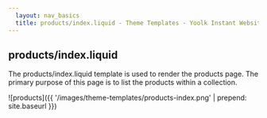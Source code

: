 ```yaml
---
  layout: nav_basics
  title: products/index.liquid - Theme Templates - Yoolk Instant Website Themes
---
```


<h2 class="section-title">products/index.liquid</h2>

The products/index.liquid template is used to render the products page. The primary purpose of this page is to list the products within a collection.

![products]({{ '/images/theme-templates/products-index.png' | prepend: site.baseurl }})
